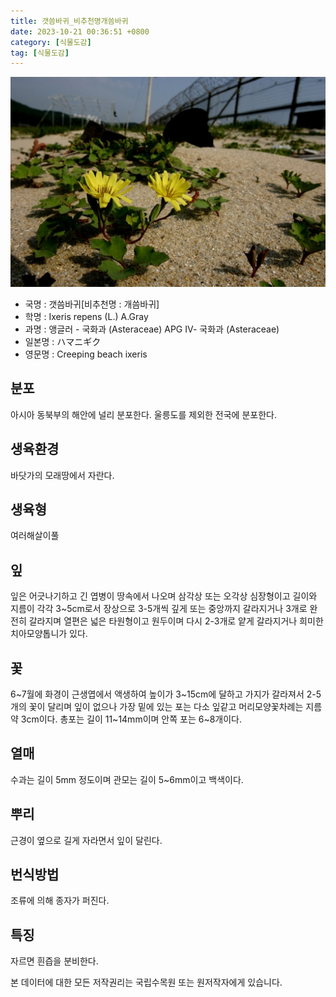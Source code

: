 ```yaml
---
title: 갯씀바귀_비추천명개씀바귀
date: 2023-10-21 00:36:51 +0800
category: [식물도감]
tag: [식물도감]
---
```




![갯씀바귀[비추천명 : 개씀바귀]](/assets/img/fileUpload/plants/basic/Compositae/Ixeris/2763/2763_1_th2.jpg)
- 국명 : 갯씀바귀[비추천명 : 개씀바귀]
- 학명 : Ixeris repens (L.) A.Gray
- 과명 : 앵글러 - 국화과 (Asteraceae) APG Ⅳ- 국화과 (Asteraceae)
- 일본명 : ハマニギク
- 영문명 : Creeping beach ixeris


## 분포
아시아 동북부의 해안에 널리 분포한다.
울릉도를 제외한 전국에 분포한다.
## 생육환경
바닷가의 모래땅에서 자란다.
## 생육형
여러해살이풀
## 잎
잎은 어긋나기하고 긴 엽병이 땅속에서 나오며 삼각상 또는 오각상 심장형이고 길이와 지름이 각각 3~5cm로서 장상으로 3-5개씩 깊게 또는 중앙까지 갈라지거나 3개로 완전히 갈라지며 열편은 넓은 타원형이고 원두이며 다시 2-3개로 얕게 갈라지거나 희미한 치아모양톱니가 있다.
## 꽃
6~7월에 화경이 근생엽에서 액생하여 높이가 3~15cm에 달하고 가지가 갈라져서 2-5개의 꽃이 달리며 잎이 없으나 가장 밑에 있는 포는 다소 잎같고 머리모양꽃차례는 지름 약 3cm이다. 총포는 길이 11~14mm이며 안쪽 포는 6~8개이다.
## 열매
수과는 길이 5mm 정도이며 관모는 길이 5~6mm이고 백색이다.
## 뿌리
근경이 옆으로 길게 자라면서 잎이 달린다.
## 번식방법
조류에 의해 종자가 퍼진다.
## 특징
자르면 흰즙을 분비한다.






본 데이터에 대한 모든 저작권리는 국립수목원 또는 원저작자에게 있습니다.
